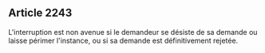 Article 2243
----
L'interruption est non avenue si le demandeur se désiste de sa demande ou laisse
périmer l'instance, ou si sa demande est définitivement rejetée.
